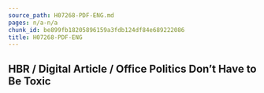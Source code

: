 ```yaml
---
source_path: H07268-PDF-ENG.md
pages: n/a-n/a
chunk_id: be899fb18205896159a3fdb124df84e689222086
title: H07268-PDF-ENG
---
```

## HBR / Digital Article / Office Politics Don’t Have to Be Toxic

